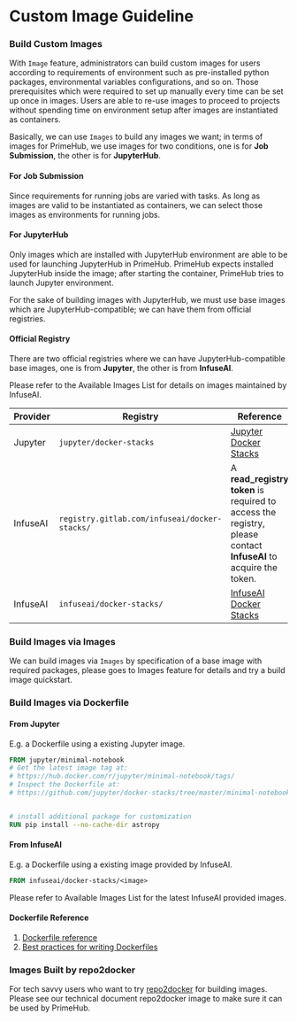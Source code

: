 # Custom Image Guideline

### Build Custom Images

With `Image` feature, administrators can build custom images for users according to requirements of environment such as pre-installed python packages, environmental variables configurations, and so on. Those prerequisites which were required to set up manually every time can be set up once in images. Users are able to re-use images to proceed to projects without spending time on environment setup after images are instantiated as containers.

Basically, we can use `Images` to build any images we want; in terms of images for PrimeHub, we use images for two conditions, one is for **Job Submission**, the other is for **JupyterHub**.

#### For Job Submission

Since requirements for running jobs are varied with tasks. As long as images are valid to be instantiated as containers, we can select those images as environments for running jobs.

#### For JupyterHub

Only images which are installed with JupyterHub environment are able to be used for launching JupyterHub in PrimeHub. PrimeHub expects installed JupyterHub inside the image; after starting the container, PrimeHub tries to launch Jupyter environment.

For the sake of building images with JupyterHub, we must use base images which are JupyterHub-compatible; we can have them from official registries.

#### Official Registry

There are two official registries where we can have JupyterHub-compatible base images, one is from **Jupyter**, the other is from **InfuseAI**.

Please refer to the Available Images List for details on images maintained by InfuseAI.

| Provider | Registry                                      | Reference                                                                                                        |
| -------- | --------------------------------------------- | ---------------------------------------------------------------------------------------------------------------- |
| Jupyter  | `jupyter/docker-stacks`                       | [Jupyter Docker Stacks](https://jupyter-docker-stacks.readthedocs.io/en/latest/using/selecting.html)             |
| InfuseAI | `registry.gitlab.com/infuseai/docker-stacks/` | A **read\_registry token** is required to access the registry, please contact **InfuseAI** to acquire the token. |
| InfuseAI | `infuseai/docker-stacks/`                     | [InfuseAI Docker Stacks](https://hub.docker.com/r/infuseai/docker-stacks/tags)                                   |

### Build Images via Images

We can build images via `Images` by specification of a base image with required packages, please goes to Images feature for details and try a build image quickstart.

### Build Images via Dockerfile

#### From Jupyter

E.g. a Dockerfile using a existing Jupyter image.

```dockerfile
FROM jupyter/minimal-notebook
# Get the latest image tag at:
# https://hub.docker.com/r/jupyter/minimal-notebook/tags/
# Inspect the Dockerfile at:
# https://github.com/jupyter/docker-stacks/tree/master/minimal-notebook/Dockerfile


# install additional package for customization
RUN pip install --no-cache-dir astropy
```

#### From InfuseAI

E.g. a Dockerfile using a existing image provided by InfuseAI.

```dockerfile
FROM infuseai/docker-stacks/<image>
```

Please refer to Available Images List for the latest InfuseAI provided images.

#### Dockerfile Reference

1. [Dockerfile reference](https://docs.docker.com/engine/reference/builder/)
2. [Best practices for writing Dockerfiles](https://docs.docker.com/develop/develop-images/dockerfile\_best-practices/)

### Images Built by repo2docker

For tech savvy users who want to try [repo2docker](https://repo2docker.readthedocs.io/en/latest/) for building images. Please see our technical document repo2docker image to make sure it can be used by PrimeHub.

